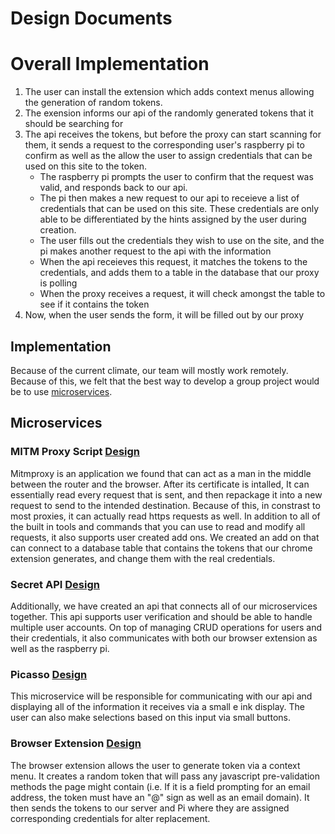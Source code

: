 # Design Documents

# Overall Implementation
1. The user can install the extension which adds context menus allowing the generation of random tokens.
2. The exension informs our api of the randomly generated tokens that it should be searching for
3. The api receives the tokens, but before the proxy can start scanning for them, it sends a request to the
corresponding user's raspberry pi to confirm as well as the allow the user to assign credentials that can be
    used on this site to the token.
    - The raspberry pi prompts the user to confirm that the request was valid, and responds back to our api.
    - The pi then makes a new request to our api to receieve a list of credentials that can be used on this site. These credentials are only able to be differentiated by the hints assigned by the user during creation.
    - The user fills out the credentials they wish to use on the site, and the pi makes another request to the api with the information
    - When the api receieves this request, it matches the tokens to the credentials, and adds them to a table in the database that our proxy is polling 
    - When the proxy receives a request, it will check amongst the table to see if it contains the token
4. Now, when the user sends the form, it will be filled out by our proxy

## Implementation
Because of the current climate, our team will mostly work remotely. Because of this, we felt that the best way to develop a group project would be to use [microservices](https://youtu.be/y8OnoxKotPQ).

## Microservices
### MITM Proxy Script [Design](https://docs.google.com/document/d/19DOHn-kxQCHsZ6j-u2Ykwr2dHSKq6gtWihOWBx5ISWU/edit?usp=sharing)
Mitmproxy is an application we found that can act as a man in the middle between the router and the browser. After its certificate is intalled, It can essentially read every request that is sent, and then repackage it into a new request to send to the intended destination. Because of this, in constrast to most proxies, it can actually read https requests as well. In addition to all of the built in tools and commands that you can use to read and modify all requests, it also supports user created add ons. We created an add on that can connect to a database table that contains the tokens that our chrome extension generates, and change them with the real credentials.

### Secret API [Design](https://docs.google.com/document/d/1CBh3EtYRP9pQcqUtRFken9FF3jxMfvshMlcplv2MuNk/edit?usp=sharing)
Additionally, we have created an api that connects all of our microservices together. This api supports user verification and should be able to handle multiple user accounts. On top of managing CRUD operations for users and their credentials, it also communicates with both our browser extension as well as the raspberry pi. 

### Picasso [Design](https://docs.google.com/document/d/1EFiQuFMGCKoSuqcNS2dWLJ9pPypdUNWfOIfw0M2BpQ0/edit?usp=sharing)
This microservice will be responsible for communicating with our api and displaying all of the information it receives via a small e ink display. The user can also make selections based on this input via small buttons.  

### Browser Extension [Design](https://docs.google.com/document/d/1Q587ps_vSrxBJO9yf6Wu1M1djfajAU3gDQRm8geztyY/edit?usp=sharing)
The browser extension allows the user to generate token via a context menu. It creates a random token that will pass any javascript pre-validation methods the page might contain (i.e. If it is a field prompting for an email address, the token must have an "@" sign as well as an email domain). It then sends the tokens to our server and Pi where they are assigned corresponding credentials for alter replacement.

 
